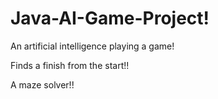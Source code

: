 # Java-AI-Game-Project!

An artificial intelligence playing a game!

Finds a finish from the start!!

A maze solver!!

